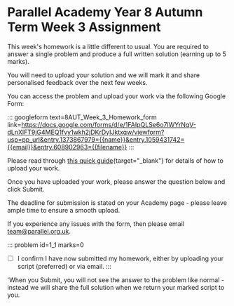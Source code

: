 # Parallel Academy Year 8 Autumn Term Week 3 Assignment

This week's homework is a little different to usual. You are required to answer a single problem and produce a full written solution (earning up to 5 marks).  

You will need to upload your solution and we will mark it and share personalised feedback over the next few weeks.  

You can access the problem and upload your work via the following Google Form:

::: googleform text=8AUT_Week_3_Homework_form link=https://docs.google.com/forms/d/e/1FAIpQLSe6o7lWYrNqV-dLnXlFT9jG4MEQ1fvy1wkh2jDKrDyIJktxqw/viewform?usp=pp_url&entry.1373867979={{name}}&entry.1059431742={{email}}&entry.608902963={{filename}}
:::

Please read through [this quick guide](https://drive.google.com/file/d/1VXxoJq_BFSO2YeweHNea16OtFnEtoaxZ/view?usp=drive_link){target="_blank"} for details of how to upload your work.  

Once you have uploaded your work, please answer the question below and click Submit.  

The deadline for submission is stated on your Academy page - please leave ample time to ensure a smooth upload.  

If you experience any issues with the form, then please email [team@parallel.org.uk](mailto:team@parallel.org.uk).  

::: problem id=1_1 marks=0
* [ ] I confirm I have now submitted my homework, either by uploading your script (preferred) or via email.
:::  

'When you Submit, you will not see the answer to the problem like normal - instead we will share the full solution when we return your marked script to you.

